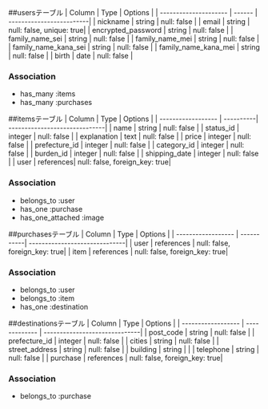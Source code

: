 ##usersテーブル
| Column                | Type   | Options                  |
| --------------------- | ------ | -------------------------|
| nickname              | string | null: false              |
| email                 | string | null: false, unique: true|
| encrypted_password    | string | null: false              |
| family_name_sei       | string | null: false              |
| family_name_mei       | string | null: false              |
| family_name_kana_sei  | string | null: false              |
| family_name_kana_mei  | string | null: false              |
| birth                 | date   | null: false              |

### Association
- has_many :items
- has_many :purchases

  


##itemsテーブル
| Column             | Type      | Options                       |
| ------------------ | ----------| ------------------------------|
| name               | string    | null: false                   |
| status_id          | integer   | null: false                   |
| explanation        | text      | null: false                   |
| price              | integer   | null: false                   |
| prefecture_id      | integer   | null: false                   |
| category_id        | integer   | null: false                   |
| burden_id          | integer   | null: false                   |
| shipping_date      | integer   | null: false                   |
| user               | references| null: false, foreign_key: true|


### Association
- belongs_to :user
- has_one :purchase
- has_one_attached :image




##purchasesテーブル
| Column             | Type       | Options                       |
| ------------------ | -----------| ------------------------------|
| user               | references | null: false, foreign_key: true|
| item               | references | null: false, foreign_key: true|

### Association
- belongs_to :user
- belongs_to :item
- has_one    :destination






##destinationsテーブル
| Column             | Type          | Options                       |
| ------------------ | ------------- | ------------------------------|
| post_code          | string        | null: false                   |
| prefecture_id      | integer       | null: false                   |
| cities             | string        | null: false                   |
| street_address     | string        | null: false                   |
| building           | string        |                               |
| telephone          | string        | null: false                   |
| purchase           | references    | null: false, foreign_key: true|

### Association
- belongs_to :purchase











